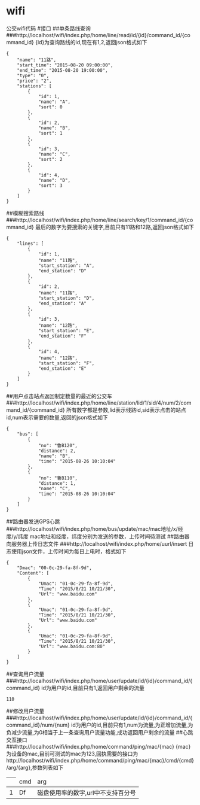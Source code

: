 # wifi
公交wifi代码
#接口
##单条路线查询
###http://localhost/wifi/index.php/home/line/read/id/{id}/command_id/{command_id}
{id}为查询路线的id,现在有1,2,返回json格式如下
```
{
    "name": "11路",
    "start_time": "2015-08-20 09:00:00",
    "end_time": "2015-08-20 19:00:00",
    "type": "0",
    "price": "2",
    "stations": [
        {
            "id": 1,
            "name": "A",
            "sort": 0
        },
        {
            "id": 2,
            "name": "B",
            "sort": 1
        },
        {
            "id": 3,
            "name": "C",
            "sort": 2
        },
        {
            "id": 4,
            "name": "D",
            "sort": 3
        }
    ]
}
```
##模糊搜索路线
###http://localhost/wifi/index.php/home/line/search/key/1/command_id/{command_id}
最后的数字为要搜索的关键字,目前只有11路和12路,返回json格式如下
```
{
    "lines": [
        {
            "id": 1,
            "name": "11路",
            "start_station": "A",
            "end_station": "D"
        },
        {
            "id": 2,
            "name": "11路",
            "start_station": "D",
            "end_station": "A"
        },
        {
            "id": 3,
            "name": "12路",
            "start_station": "E",
            "end_station": "F"
        },
        {
            "id": 4,
            "name": "12路",
            "start_station": "F",
            "end_station": "E"
        }
    ]
}
```
##用户点击站点返回制定数量的最近的公交车
###http://localhost/wifi/index.php/home/line/station/lid/1/sid/4/num/2/command_id/{command_id}
所有数字都是参数,lid表示线路id,sid表示点击的站点id,num表示需要的数量,返回的json格式如下
```
{
    "bus": [
        {
            "no": "鲁B120",
            "distance": 2,
            "name": "B",
            "time": "2015-08-26 10:10:04"
        },
        {
            "no": "鲁B110",
            "distance": 1,
            "name": "C",
            "time": "2015-08-26 10:10:04"
        }
    ]
}
```
##路由器发送GPS心跳
###http://localhost/wifi/index.php/home/bus/update/mac/mac地址/x/经度/y/纬度
mac地址和经度，纬度分别为发送的参数，上传时间待测试
##路由器向服务器上传日志文件
###http://localhost/wifi/index.php/home/uurl/insert
日志使用json文件，上传时间为每日上电时，格式如下

```
{
    "Dmac": "00-0c-29-fa-8f-9d",
    "Content": [
        {
            "Umac": "01-0c-29-fa-8f-9d",
            "Time": "2015/8/21 10/21/30",
            "Url": "www.baidu.com"
        },
        {
            "Umac": "01-0c-29-fa-8f-9d",
            "Time": "2015/8/21 10/21/30",
            "Url": "www.baidu.com"
        },
        {
            "Umac": "01-0c-29-fa-8f-9d",
            "Time": "2015/8/21 10/21/30",
            "Url": "www.baidu.com:80"
        }
    ]
}
```
##查询用户流量
###http://localhost/wifi/index.php/home/user/update/id/{id}/command_id/{command_id}
id为用户的id,目前只有1,返回用户剩余的流量
```
110
```
##修改用户流量
###http://localhost/wifi/index.php/home/user/update/id/{id}/command_id/{command_id}/num/{num}
id为用户的id,目前只有1,num为流量,为正增加流量,为负减少流量,为0相当于上一条查询用户流量功能,成功返回用户剩余的流量
##心跳交互接口
###http://localhost/wifi/index.php/home/command/ping/mac/{mac}
{mac}为设备的mac,目前可测试的mac为123,回执需要的接口为http://localhost/wifi/index.php/home/command/ping/mac/{mac}/cmd/{cmd}/arg/{arg},参数列表如下
<html>
    <table>
        <thead>
            <th>
                <td>cmd</td>
                <td>arg</td>
            </th>
        </thead>
        <tbody>
            <tr>
                <td>1</td>
                <td>Df</td>
                <td>磁盘使用率的数字,url中不支持百分号</td>
            </tr>
        </tbody>
    </table>
</html>
